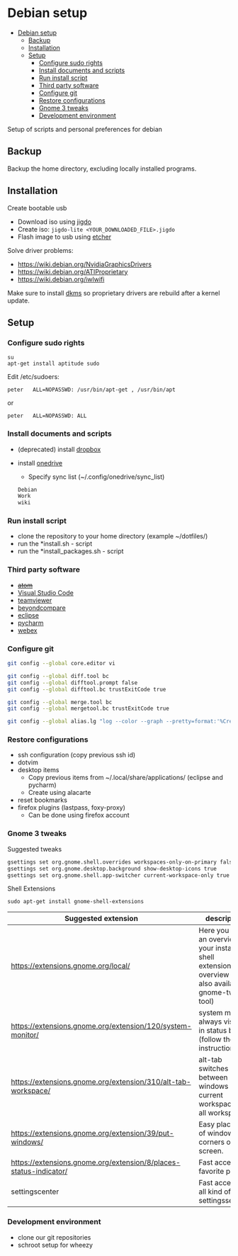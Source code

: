 # Debian setup

- [Debian setup](#debian-setup)
  - [Backup](#backup)
  - [Installation](#installation)
  - [Setup](#setup)
    - [Configure sudo rights](#configure-sudo-rights)
    - [Install documents and scripts](#install-documents-and-scripts)
    - [Run install script](#run-install-script)
    - [Third party software](#third-party-software)
    - [Configure git](#configure-git)
    - [Restore configurations](#restore-configurations)
    - [Gnome 3 tweaks](#gnome-3-tweaks)
    - [Development environment](#development-environment)

Setup of scripts and personal preferences for debian

## Backup

Backup the home directory, excluding locally installed programs.

## Installation

Create bootable usb

- Download iso using [jigdo](https://cdimage.debian.org/debian-cd/current/amd64/jigdo-cd/)
- Create iso: `jigdo-lite <YOUR_DOWNLOADED_FILE>.jigdo`
- Flash image to usb using [etcher](https://www.balena.io/etcher)

Solve driver problems:

- <https://wiki.debian.org/NvidiaGraphicsDrivers>
- <https://wiki.debian.org/ATIProprietary>
- <https://wiki.debian.org/iwlwifi>

Make sure to install [dkms](https://linux.die.net/man/8/dkms) so proprietary drivers are rebuild after a kernel update.

## Setup

### Configure sudo rights

```/bin/bash
su
apt-get install aptitude sudo
```

Edit /etc/sudoers:

```/bin/bash
peter   ALL=NOPASSWD: /usr/bin/apt-get , /usr/bin/apt
```

or

```/bin/bash
peter   ALL=NOPASSWD: ALL
```

### Install documents and scripts

- (deprecated) install [dropbox](https://www.dropbox.com)
- install [onedrive](https://github.com/abraunegg/onedrive)
  - Specify sync list (~/.config/onedrive/sync_list)

   ```txt
   Debian
   Work
   wiki
   ```

### Run install script

- clone the repository to your home directory (example ~/dotfiles/)
- run the *install.sh - script
- run the *install_packages.sh - script

### Third party software

- ~~[atom](https://atom.io/)~~
- [Visual Studio Code](https://code.visualstudio.com/)
- [teamviewer](https://www.teamviewer.com/en/download/linux/)
- [beyondcompare](https://www.scootersoftware.com/download.php)
- [eclipse](https://www.eclipse.org/downloads/)
- [pycharm](https://www.jetbrains.com/pycharm/download/)
- [webex](https://www.webex.com/downloads.html)

### Configure git

```bash
git config --global core.editor vi

git config --global diff.tool bc
git config --global difftool.prompt false
git config --global difftool.bc trustExitCode true

git config --global merge.tool bc
git config --global mergetool.bc trustExitCode true

git config --global alias.lg "log --color --graph --pretty=format:'%Cred%h%Creset -%C(yellow)%d%Creset %s %Cgreen(%cr) %C(bold blue)<%an>%Creset' --abbrev-commit"
```

### Restore configurations

- ssh configuration (copy previous ssh id)
- dotvim
- desktop items
  - Copy previous items from ~/.local/share/applications/ (eclipse and pycharm)
  - Create using alacarte
- reset bookmarks
- firefox plugins (lastpass, foxy-proxy)
  - Can be done using firefox account

### Gnome 3 tweaks

Suggested tweaks

```bash
gsettings set org.gnome.shell.overrides workspaces-only-on-primary false
gsettings set org.gnome.desktop.background show-desktop-icons true
gsettings set org.gnome.shell.app-switcher current-workspace-only true
```

Shell Extensions

`sudo apt-get install gnome-shell-extensions`

| Suggested extension | description |
| ------------------- | ----------- |
| <https://extensions.gnome.org/local/> | Here you find an overview of your installed shell extensions (this overview is also available in gnome-tweak-tool) |
| <https://extensions.gnome.org/extension/120/system-monitor/>   | system monitor always visible in status bar (follow the instructions!) |
| <https://extensions.gnome.org/extension/310/alt-tab-workspace/> | alt-tab switches between windows in current workspace (not all workspaces) |
| <https://extensions.gnome.org/extension/39/put-windows/>  | Easy placement of windows in corners of the screen. |
| <https://extensions.gnome.org/extension/8/places-status-indicator/> | Fast access to favorite places |
| settingscenter | Fast acces to all kind of settingssettings |

### Development environment

- clone our git repositories
- schroot setup for wheezy
